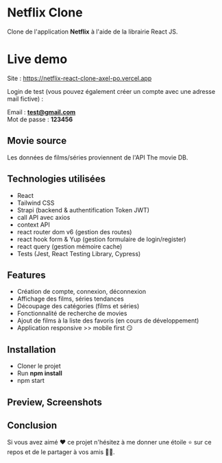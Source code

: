 # Netflix Clone

Clone de l'application **Netflix** à l'aide de la librairie React JS.

# Live demo

Site : https://netflix-react-clone-axel-po.vercel.app

Login de test  (vous pouvez également créer un compte avec une adresse mail fictive) :

Email : **test@gmail.com** </br>
Mot de passe : **123456**

## Movie source

Les données de films/séries proviennent de l'API The movie DB.

## Technologies utilisées

- React
- Tailwind CSS
- Strapi (backend & authentification Token JWT)
- call API avec axios
- context API
- react router dom v6 (gestion des routes)
- react hook form & Yup (gestion formulaire de login/register)
- react query (gestion mémoire cache)
- Tests (Jest, React Testing Library, Cypress)

## Features

- Création de compte, connexion, déconnexion
- Affichage des films, séries tendances
- Découpage des catégories (films et séries)
- Fonctionnalité de recherche de movies
- Ajout de films à la liste des favoris (en cours de développement)
- Application responsive >> mobile first 😏

## Installation

- Cloner le projet
- Run **npm install**
- npm start

## Preview, Screenshots

## Conclusion

Si vous avez aimé ❤️ ce projet n'hésitez à me donner une étoile ⭐️ sur ce repos et de le partager à vos amis 🧑‍💻.
